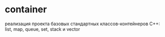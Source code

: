 # container
реализация проекта базовых стандартных классов-контейнеров C++: list, map, queue, set, stack и vector
